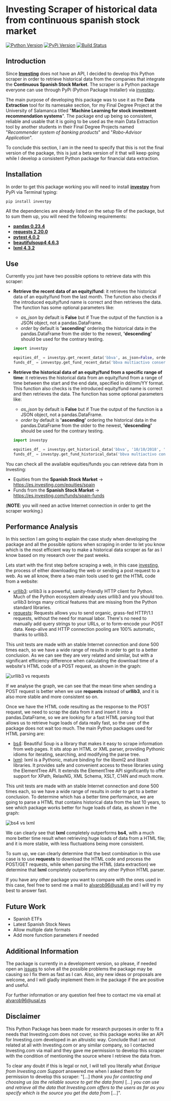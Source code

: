 # Investing Scraper of historical data from continuous spanish stock market

[![Python Version](https://img.shields.io/pypi/pyversions/investpy.svg)](https://pypi.org/project/investpy/)
[![PyPi Version](https://img.shields.io/pypi/v/investpy.svg)](https://pypi.org/project/investpy/)
[![Build Status](https://travis-ci.org/alvarob96/investpy.svg?branch=master)](https://pypi.org/project/investpy/)

## Introduction

Since [**Investing**](https://es.investing.com/) does not have an API, I decided to develop this Python scraper in order to retrieve historical data from the companies that integrate the **Continuous Spanish Stock Market**. The scraper is a Python package everyone can use through PyPi (Python Package Installer) via [investpy](https://pypi.org/project/investpy/).

The main purpose of developing this package was to use it as the **Data Extraction** tool for its namesake section, for my Final Degree Project at the University of Salamanca titled "**Machine Learning for stock investment recommendation systems**". The package end up being so consistent, reliable and usable that it is going to be used as the main Data Extraction tool by another students in their Final Degree Projects named "*Recommender system of banking products*" and "*Robo-Advisor Application*".

To conclude this section, I am in the need to specify that this is not the final version of the package, this is just a beta version of it that will keep going while I develop a consistent Python package for financial data extraction.

## Installation

In order to get this package working you will need to install [**investpy**](https://pypi.org/project/investpy/) from PyPi via Terminal typing:

``pip install investpy``

All the dependencies are already listed on the setup file of the package, but to sum them up, you will need the following requirements:

* [**pandas 0.23.4**](https://pypi.org/project/pandas/)
* [**requests 2.20.0**](https://pypi.org/project/requests/)
* [**pytest 4.0.2**](https://pypi.org/project/pytest/)
* [**beautifulsoup4 4.6.3**](https://pypi.org/project/beautifulsoup4/)
* [**lxml 4.3.2**](https://pypi.org/project/lxml/)

## Use

Currently you just have two possible options to retrieve data with this scraper:

* **Retrieve the recent data of an equity/fund**: it retrieves the historical data of an equity/fund from the last month. The function also checks if the introduced equity/fund name is correct and then retrieves the data.
The function has some optional parameters like: 
    * *as_json* by default is **False** but if True the output of the function is a JSON object, not a pandas.DataFrame.
    * *order* by default is **'ascending'** ordering the historical data in the pandas.DataFrame from the older to the newest, **'descending'** should be used for the contrary testing. 
 
    ```python
    import investpy
    
    equities_df_ = investpy.get_recent_data('bbva', as_json=False, order='ascending')
    funds_df_ = innvestpy.get_fund_recent_data('bbva multiactivo conservador pp', as_json=False, order='ascending')
    ```

* **Retrieve the historical data of an equity/fund from a specific range of time**: it retrieves the historical data from an equity/fund from a range of time between the start and the end date, specified in dd/mm/YY format. This function also checks is the introduced equity/fund name is correct and then retrieves the data.
The function has some optional parameters like: 
    * *as_json* by default is **False** but if True the output of the function is a JSON object, not a pandas.DataFrame.
    * *order* by default is **'ascending'** ordering the historical data in the pandas.DataFrame from the older to the newest, **'descending'** should be used for the contrary testing. 

    ```python
    import investpy
    
    equities_df_ = investpy.get_historical_data('bbva', '10/10/2018', '10/12/2018', as_json=False, order='ascending')
    funds_df_ = investpy.get_fund_historical_data('bbva multiactivo conservador pp', '10/10/2018', '10/12/2018', as_json=False, order='ascending')
    ```

You can check all the available equities/funds you can retrieve data from in Investing:
* Equities from the **Spanish Stock Market** -> https://es.investing.com/equities/spain
* Funds from the **Spanish Stock Market** -> https://es.investing.com/funds/spain-funds

(**NOTE**: you will need an active Internet connection in order to get the scraper working.)

## Performance Analysis

In this section I am going to explain the case study when developing the package and all the possible options when scraping in order to let you know which is the most efficient way to make a historical data scraper as far as I know based on my research over the past weeks.

Lets start with the first step before scraping a web, in this case [investing](https://es.investing.com/), the process of either downloading the web or sending a post request to a web. As we all know, there a two main tools used to get the HTML code from a website:
* [urllib3](https://pypi.org/project/urllib3/): urllib3 is a powerful, sanity-friendly HTTP client for Python. Much of the Python ecosystem already uses urllib3 and you should too. urllib3 brings many critical features that are missing from the Python standard libraries.
* [requests](https://pypi.org/project/requests/): Requests allows you to send organic, grass-fed HTTP/1.1 requests, without the need for manual labor. There's no need to manually add query strings to your URLs, or to form-encode your POST data. Keep-alive and HTTP connection pooling are 100% automatic, thanks to urllib3.

This unit tests are made with an stable Internet connection and done 500 times each, so we have a wide range of results in order to get to a better conclusion.
As we can see they are very related and similar, but with a significant efficiency difference when calculating the download time of a website's HTML code of a POST request, as shown in the graph:

![urllib3 vs requests](https://raw.githubusercontent.com/alvarob96/investpy/0.6/statistic%20plots/urllib3-requests.png)

If we analyse the graph, we can see that the mean time when sending a POST request is better when we use **requests** instead of **urllib3**, and it is also more stable and more consistent so on.

Once we have the HTML code resulting as the response to the POST request, we need to scrap the data from it and insert it into a pandas.DataFrame, so we are looking for a fast HTML parsing tool that allows us to retrieve huge loads of data really fast, so the user of the package does not wait too much.
The main Python packages used for HTML parsing are:
* [bs4](https://pypi.org/project/beautifulsoup4/): Beautiful Soup is a library that makes it easy to scrape information from web pages. It sits atop an HTML or XML parser, providing Pythonic idioms for iterating, searching, and modifying the parse tree.
* [lxml](https://pypi.org/project/lxml/): lxml is a Pythonic, mature binding for the libxml2 and libxslt libraries. It provides safe and convenient access to these libraries using the ElementTree API. It extends the ElementTree API significantly to offer support for XPath, RelaxNG, XML Schema, XSLT, C14N and much more.

This unit tests are made with an stable Internet connection and done 500 times each, so we have a wide range of results in order to get to a better conclusion.
To determine which has a better time performance, we are going to parse a HTML that contains historical data from the last 10 years, to see which package works better for huge loads of data, as shown in the graph:

![bs4 vs lxml](https://raw.githubusercontent.com/alvarob96/investpy/0.6/statistic%20plots/bs4-lxml.png)

We can clearly see that **lxml** completely outperforms **bs4**, with a much more better time result when retrieving huge loads of data from a HTML file; and it is more stable, with less fluctuations being more consistent.

To sum up, we can clearly determine that the best combination in this use case is to use **requests** to download the HTML code and process the POST/GET requests, while when parsing the HTML (data extraction) we determine that **lxml** completely outperforms any other Python HTML parser.

If you have any other package you want to compare with the ones used in this case, feel free to send me a mail to alvarob96@usal.es and I will try my best to answer fast.

## Future Work

* Spanish ETFs
* Latest Spanish Stock News
* Allow multiple date formats
* Add more function parameters if needed

## Additional Information

The package is currently in a development version, so please, if needed open an [issues](https://github.com/alvarob96/investpy/issues) to solve all the possible problems the package may be causing
so I fix them as fast as I can. Also, any new ideas or proposals are welcome, and I will gladly implement them in the package if the are positive and useful.

For further information or any question feel free to contact me via email at alvarob96@usal.es

## Disclaimer

This Python Package has been made for research purposes in order to fit a needs that Investing.com does not cover, so this package works like an API for Investing.com developed in an altruistic way. Conclude that I am not related at all with Investing.com or any similar company, so I contacted Investing.com via mail and they gave me permission to develop this scraper with the condition of mentioning the source where I retrieve the data from.

To clear any doubt if this is legal or not, I will tell you literally what *Enrique from Investing.com Support* answered me when I asked them for permission to develop this scraper: "[...] *thank you for contacting and choosing us (as the reliable source to get the data from)* [...] *you can use and retrieve all the data that Investing.com offers to the users as far as you specify which is the source you get the data from* [...]".
